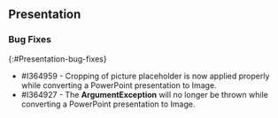 ## Presentation

### Bug Fixes
{:#Presentation-bug-fixes}

* \#I364959 - Cropping of picture placeholder is now applied properly while converting a PowerPoint presentation to Image.
* \#I364927 - The **ArgumentException** will no longer be thrown while converting a PowerPoint presentation to Image.